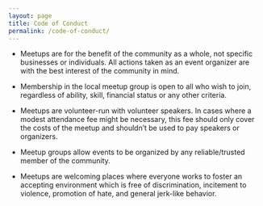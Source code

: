 ```yaml
---
layout: page
title: Code of Conduct
permalink: /code-of-conduct/
---
```


* Meetups are for the benefit of the community as a whole, not specific businesses or individuals. All actions taken as an event organizer are with the best interest of the community in mind.

* Membership in the local meetup group is open to all who wish to join, regardless of ability, skill, financial status or any other criteria.

* Meetups are volunteer-run with volunteer speakers. In cases where a modest attendance fee might be necessary, this fee should only cover the costs of the meetup and shouldn’t be used to pay speakers or organizers.

* Meetup groups allow events to be organized by any reliable/trusted member of the community.

* Meetups are welcoming places where everyone works to foster an accepting environment which is free of discrimination, incitement to violence, promotion of hate, and general jerk-like behavior.
